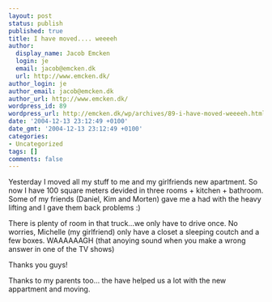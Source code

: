 ```yaml
---
layout: post
status: publish
published: true
title: I have moved.... weeeeh
author:
  display_name: Jacob Emcken
  login: je
  email: jacob@emcken.dk
  url: http://www.emcken.dk/
author_login: je
author_email: jacob@emcken.dk
author_url: http://www.emcken.dk/
wordpress_id: 89
wordpress_url: http://emcken.dk/wp/archives/89-i-have-moved-weeeeh.html
date: '2004-12-13 23:12:49 +0100'
date_gmt: '2004-12-13 23:12:49 +0100'
categories:
- Uncategorized
tags: []
comments: false
---
```

Yesterday I moved all my stuff to me and my girlfriends new apartment. So now I have 100 square meters devided in three rooms + kitchen + bathroom. Some of my friends (Daniel, Kim and Morten) gave me a had with the heavy lifting and I gave them back problems :)

There is plenty of room in that truck...we only have to drive once.
No worries, Michelle (my girlfriend) only have a closet a sleeping coutch and a few boxes.
WAAAAAAGH (that anoying sound when you make a wrong answer in one of the TV shows)

Thanks you guys!

Thanks to my parents too... the have helped us a lot with the new appartment and moving.

